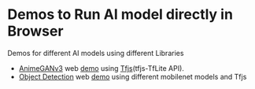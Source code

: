 # Demos to Run AI model directly in Browser
Demos for different AI models using different Libraries

- [AnimeGANv3](https://github.com/XanDrchris/DAId/tree/main/AnimeGAN-v3) web [demo](https://xandrchris.github.io/DAId/AnimeGAN-v3) using [Tfjs](https://tensorflow.org/js)(tfjs-TfLite API).
- [Object Detection](https://github.com/XanDrchris/DAId/tree/main/ObjectDetection) web [demo](https://xandrchris.github.io/DAId/ObjectDetection) using different mobilenet models and Tfjs